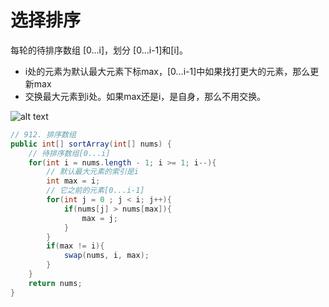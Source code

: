 
# 选择排序

每轮的待排序数组 [0...i]，划分 [0...i-1]和[i]。

- i处的元素为默认最大元素下标max，[0...i-1]中如果找打更大的元素，那么更新max
- 交换最大元素到i处。如果max还是i，是自身，那么不用交换。


![alt text](https://cdn.jsdelivr.net/gh/sword4869/pic1@main/images/202406201444924.png)


```java
// 912. 排序数组
public int[] sortArray(int[] nums) {
    // 待排序数组[0...i]
    for(int i = nums.length - 1; i >= 1; i--){
        // 默认最大元素的索引是i
        int max = i;
        // 它之前的元素[0...i-1]
        for(int j = 0 ; j < i; j++){
            if(nums[j] > nums[max]){
                max = j;
            }
        }
        if(max != i){
            swap(nums, i, max);
        }
    }
    return nums;
}
```